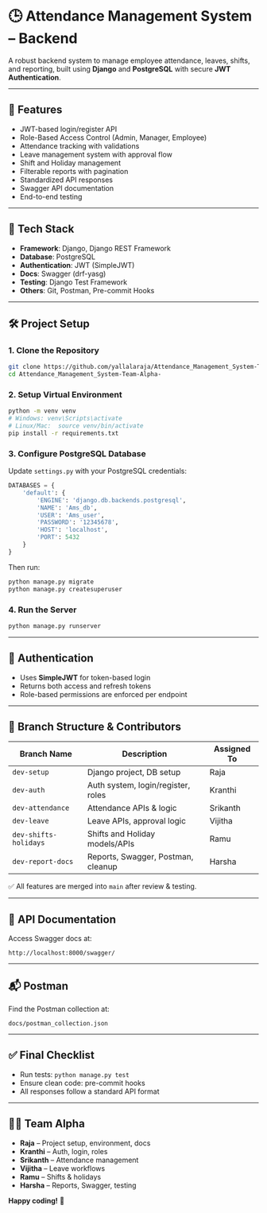 
# 🕒 Attendance Management System – Backend

A robust backend system to manage employee attendance, leaves, shifts, and reporting, built using **Django** and **PostgreSQL** with secure **JWT Authentication**.

---

## 🚀 Features

- JWT-based login/register API
- Role-Based Access Control (Admin, Manager, Employee)
- Attendance tracking with validations
- Leave management system with approval flow
- Shift and Holiday management
- Filterable reports with pagination
- Standardized API responses
- Swagger API documentation
- End-to-end testing

---

## 🧱 Tech Stack

- **Framework**: Django, Django REST Framework
- **Database**: PostgreSQL
- **Authentication**: JWT (SimpleJWT)
- **Docs**: Swagger (drf-yasg)
- **Testing**: Django Test Framework
- **Others**: Git, Postman, Pre-commit Hooks

---

## 🛠️ Project Setup

### 1. Clone the Repository

```bash
git clone https://github.com/yallalaraja/Attendance_Management_System-Team-Alpha-.git
cd Attendance_Management_System-Team-Alpha-
```

### 2. Setup Virtual Environment

```bash
python -m venv venv
# Windows: venv\Scripts\activate
# Linux/Mac:  source venv/bin/activate 
pip install -r requirements.txt
```

### 3. Configure PostgreSQL Database

Update `settings.py` with your PostgreSQL credentials:

```python
DATABASES = {
    'default': {
        'ENGINE': 'django.db.backends.postgresql',
        'NAME': 'Ams_db',
        'USER': 'Ams_user',
        'PASSWORD': '12345678',
        'HOST': 'localhost',
        'PORT': 5432
    }
}
```

Then run:

```bash
python manage.py migrate
python manage.py createsuperuser
```

### 4. Run the Server

```bash
python manage.py runserver
```

---

## 🔐 Authentication

- Uses **SimpleJWT** for token-based login
- Returns both access and refresh tokens
- Role-based permissions are enforced per endpoint

---

## 🌿 Branch Structure & Contributors

| Branch Name           | Description                         | Assigned To  |
|-----------------------|-------------------------------------|--------------|
| `dev-setup`           | Django project, DB setup            | Raja         |
| `dev-auth`            | Auth system, login/register, roles  | Kranthi      |
| `dev-attendance`      | Attendance APIs & logic             | Srikanth     |
| `dev-leave`           | Leave APIs, approval logic          | Vijitha      |
| `dev-shifts-holidays` | Shifts and Holiday models/APIs      | Ramu         |
| `dev-report-docs`     | Reports, Swagger, Postman, cleanup  | Harsha       |

✅ All features are merged into `main` after review & testing.

---

## 📄 API Documentation

Access Swagger docs at:

```
http://localhost:8000/swagger/
```

---

## 📬 Postman

Find the Postman collection at:

```
docs/postman_collection.json
```

---

## ✅ Final Checklist

- Run tests: `python manage.py test`
- Ensure clean code: pre-commit hooks
- All responses follow a standard API format

---

## 👨‍💻 Team Alpha

- **Raja** – Project setup, environment, docs
- **Kranthi** – Auth, login, roles
- **Srikanth** – Attendance management
- **Vijitha** – Leave workflows
- **Ramu** – Shifts & holidays
- **Harsha** – Reports, Swagger, testing

**Happy coding!** 🚀
